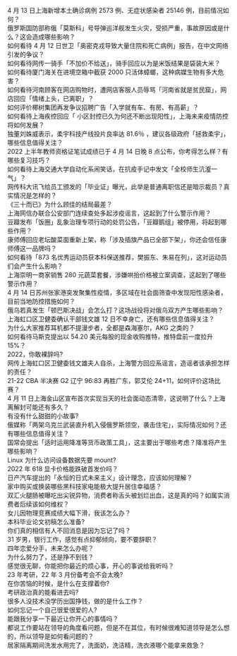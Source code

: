 4 月 13 日上海新增本土确诊病例 2573 例、无症状感染者 25146 例，目前情况如何？  
俄罗斯国防部称俄「莫斯科」号导弹巡洋舰发生火灾，受损严重，事故原因或是什么？这会造成哪些影响？  
如何看待 4 月 12 日世卫「奥密克戎导致大量住院和死亡病例」报告，在中文网络引发的争议？  
如何看待网传一骑手「不加价不给送」，骑手回应以为是米饭结果是袋装大米？  
如何看待厦门海关在进境空箱中截获 2000 只活体蟑螂，这种病媒生物有多大危害？  
如何看待河南顾客在网店购物时，遭网店客服人员辱骂「河南省就是贫民窟」，网店回应「情绪上头，已离职」？  
如何评价椰树集团再发争议招聘广告「入学就有车、有房、有高薪」？  
如何看待上海疾控回应「 小区封控已久为何还不断出现阳性」，上海未来疫情防控将如何发展？  
独董刘姝威表示，柔宇科技产线投片良率达 81.6％ ，建议各级政府「拯救柔宇」，哪些信息值得关注？  
2022 上半年教师资格证笔试成绩已于 4 月 14 日晚 8 点公布，你考得怎么样？有哪些复习技巧？  
如何看待上海交通大学自动化系闹笑话，在抗疫手记中发文「全校师生沆瀣一气」？  
网传科大讯飞给员工颁发的「毕业证」曝光，此举是普通离职信还是暗示裁员？真实情况是怎样的？  
《三十而已》为什么顾佳的结局最差？  
上海网信办联合公安部门连续查处多起涉疫谣言，这起到了什么警示作用？  
豆瓣发布「饭圈」乱象治理专项行动的处罚公告，「豆瓣鹅组」被停用，将起到哪些作用？  
康师傅回应老坛酸菜面重新上架，称「涉及插旗产品已全部下架」，你还会信任康师傅这一品牌吗？  
如何看待「873 名优秀运动员获本科保送推荐，樊振东、朱易在列」，这对运动员们会产生什么影响？  
上海崇明一商家销售 280 元蔬菜套餐，涉嫌哄抬价格被立案调查，这起到了哪些警示作用？  
4 月 14 日苏州张家港突发聚集性疫情，多区域在社会面筛查中发现阳性感染者，目前当地防控措施如何？  
俄乌若真发生「顿巴斯决战」会怎么打？这场战役将对俄乌双方产生哪些影响？  
上海虹口区卫健委确认干部钱文雄 12 日不幸身亡，还有哪些信息值得关注？  
为什么大家推荐耳机都不提漫步者，全都是森海塞尔，AKG 之类的？  
如何看待马斯克提出以 54.20 美元每股的现金收购推特，推特盘前一度拉升 15%？  
2022，你敢裸辞吗?  
网传上海虹口区卫健委钱文雄夫人自杀，上海警方回应系谣言，造谣者该承担怎样的责任？  
21-22 CBA 半决赛 G2 辽宁 96:83 再胜广东，郭艾伦 24+11，如何评价这场比赛？  
4 月 11 日上海金山区宣布首次实现当天的社会面动态清零，这说明了什么？上海离解封可能还有多久？  
有没有什么甜甜的小故事?  
俄媒称「两架乌克兰武装直升机入侵俄罗斯领空，袭击住宅」，实际情况如何？还有哪些信息值得关注？  
国常会提出「适时运用降准等货币政策工具」，这主要出于哪些考虑？降准将产生哪些影响？  
Linux 为什么访问设备数据先要 mount?  
2022 年 618 显卡价格能跌破首发价吗？  
日产汽车提出的「永恒的日式未来主义」设计理念，应该如何理解？  
家中购买或换装哪些黑科技家电能极大提升居住幸福感？  
双汇火腿肠被曝吃出尖锐异物，消费者称舌头被划烂出血，这是真的吗？如属实消费者后续该如何维权？  
女儿因物理竞赛成绩大幅下滑，我该怎么办？  
本科毕业论文初稿怎么准备?  
你们真的相信有人不回消息是因为忘记了吗？  
31 岁男，银行工作，感觉有点抑郁倾向，要不要辞职？  
四年恋爱分手，未来怎么办呢？  
为什么努力了，还是挣不到钱？  
感觉很无聊，你能把你最近的烦心事，开心的事说给我听吗？  
23 年考研，22 年 3 月份备考会不会太晚?  
在你苦恼的时候，是什么在支撑着你?  
考研政治真的能看进去吗?  
很多人没技术没学历出国挣钱，做的是什么工作？  
如何忘记一个自己很爱很爱的人?  
能跟我分享一下最近让你开心的事情吗？  
都说工作要站在领导的角度看问题，但是不在其位，有时候很难知道领导是怎么想的，所以领导是如何看问题的？  
居家隔离期间洗发水用完了，洗面奶，洗洁精，洗衣液哪个能拿来救急？  

